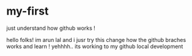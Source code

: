# my-first
just understand how github works !

hello folks!
im arun lal and i jusr try this change how the github braches works and learn !
yehhhh.. its working to my github local development
